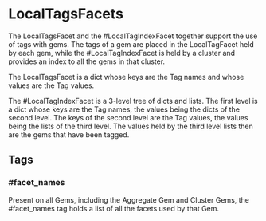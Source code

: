 # LocalTagsFacets

The LocalTagsFacet and the #LocalTagIndexFacet together support
the use of tags with gems. The tags of a gem are placed in
the LocalTagFacet held by each gem, while the #LocalTagIndexFacet
is held by a cluster and provides an index to all the gems in
that cluster.

The LocalTagsFacet is a dict whose keys are the Tag names and whose
values are the Tag values. 

The #LocalTagIndexFacet is a 3-level tree of dicts and lists.
The first level is a dict whose keys are the Tag names, the values
being the dicts of the second level.
The keys of the second level are the Tag values, the values
being the lists of the third level.
The values held by the third level lists then are the gems
that have been tagged.

## Tags

### #facet_names

Present on all Gems, including the Aggregate 
Gem and Cluster Gems, the #facet_names tag
holds a list of all the facets used by that 
Gem.
